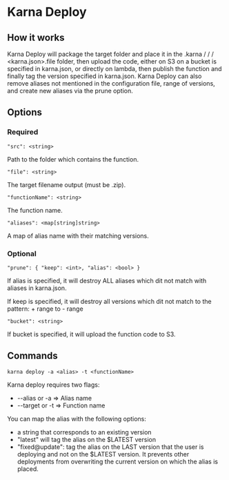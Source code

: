 # Karna Deploy

## How it works

Karna Deploy will package the target folder and place it in the .karna / <functionName> / <alias> / <karna.json>.file folder, then upload the code,
either on S3 on a bucket is specified in karna.json, or directly on lambda, then publish the function and finally tag the version
specified in karna.json.
Karna Deploy can also remove aliases not mentioned in the configuration file, range of versions, and create new aliases
via the prune option.

## Options

### Required

`"src": <string>`

Path to the folder which contains the function.

`"file": <string>`

The target filename output (must be .zip).

`"functionName": <string>`

The function name.

`"aliases": <map[string]string>`

A map of alias name with their matching versions.

### Optional

`"prune": { "keep": <int>, "alias": <bool> }`

If alias is specified, it will destroy ALL aliases which dit not match with aliases in karna.json.

If keep is specified, it will destroy all versions which dit not match to the pattern: <each-alias-version> + range to <each-alias-version> - range

`"bucket": <string>`

If bucket is specified, it will upload the function code to S3.

## Commands

`karna deploy -a <alias> -t <functionName>`

Karna deploy requires two flags:

- --alias or -a => Alias name
- --target or -t => Function name

You can map the alias with the following options:

- a string that corresponds to an existing version
- "latest" will tag the alias on the \$LATEST version
- "fixed@update": tag the alias on the LAST version that the user is deploying and not on the \$LATEST version. It
  prevents other deployments from overwriting the current version on which the alias is placed.
